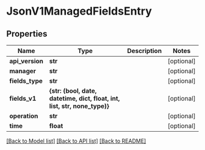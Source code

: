 # JsonV1ManagedFieldsEntry


## Properties
Name | Type | Description | Notes
------------ | ------------- | ------------- | -------------
**api_version** | **str** |  | [optional] 
**manager** | **str** |  | [optional] 
**fields_type** | **str** |  | [optional] 
**fields_v1** | **{str: (bool, date, datetime, dict, float, int, list, str, none_type)}** |  | [optional] 
**operation** | **str** |  | [optional] 
**time** | **float** |  | [optional] 

[[Back to Model list]](../README.md#documentation-for-models) [[Back to API list]](../README.md#documentation-for-api-endpoints) [[Back to README]](../README.md)


